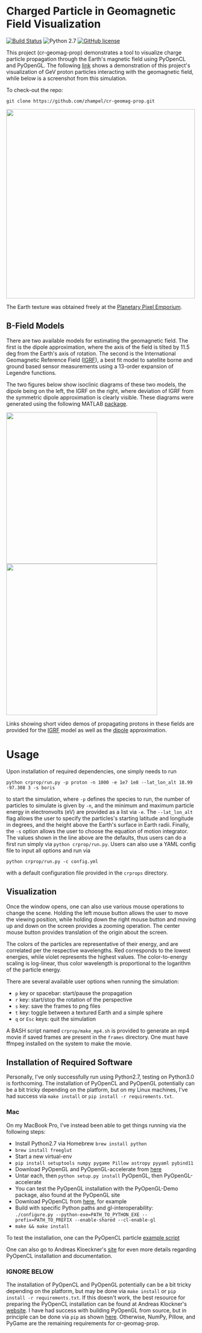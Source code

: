 # Charged Particle in Geomagnetic Field Visualization

[![Build Status](https://travis-ci.org/zhampel/cr-geomag-prop.svg?branch=master)](https://travis-ci.org/zhampel/cr-geomag-prop)
![Python 2.7](https://img.shields.io/badge/python-2.7-blue.svg)
[![GitHub license](https://img.shields.io/github/license/zhampel/cr-geomag-prop.svg)](https://github.com/zhampel/cr-geomag-prop/blob/master/LICENSE)

This project (cr-geomag-prop) demonstrates a tool to visualize charge particle
propagation through the Earth's magnetic field using PyOpenCL and PyOpenGL.
The following [link](https://youtu.be/0FDwW1mo2Vk)
shows a demonstration of this project's visualization of GeV proton particles
interacting with the geomagnetic field, while below is a screenshot from this simulation.

To check-out the repo:
```
git clone https://github.com/zhampel/cr-geomag-prop.git
```


<p float="left">
  <img src="docs/images/screenshot.png" width="500" />
</p>

The Earth texture was obtained freely at the
[Planetary Pixel Emporium](http://planetpixelemporium.com/earth.html).



## B-Field Models
There are two available models for estimating the geomagnetic field.
The first is the dipole approximation, where the axis of the field
is tilted by 11.5 deg from the Earth's axis of rotation.
The second is the International Geomagnetic Reference Field
([IGRF](https://www.ngdc.noaa.gov/IAGA/vmod/igrf.html)),
a best fit model to satellite borne and ground based sensor measurements
using a 13-order expansion of Legendre functions.

The two figures below show isoclinic diagrams of these two models,
the dipole being on the left, the IGRF on the right, where
deviation of IGRF from the symmetric dipole approximation is clearly visible.
These diagrams were generated using the following MATLAB
[package](https://nl.mathworks.com/matlabcentral/fileexchange/34388-international-geomagnetic-reference-field--igrf--model).

<p float="left">
  <img src="docs/images/dipole_isoclinic_diagram.png" width="400" />
  <img src="docs/images/igrf_isoclinic_diagram.png" width="400" />
</p>

Links showing short video demos of propagating protons in these fields are provided for the
[IGRF](https://youtu.be/0FDwW1mo2Vk)
model as well as the
[dipole](https://youtu.be/YA2j0FwJTsI)
approximation.

# Usage
Upon installation of required dependencies, one simply needs to run
```
python crprop/run.py -p proton -n 1000 -e 1e7 1e8 --lat_lon_alt 18.99 -97.308 3 -s boris
```
to start the simulation, where `-p` defines the species to run,
the number of particles to simulate is given by `-n`,
and the minimum and maximum particle energy in electronvolts (eV) are provided as a list via `-e`.
The `--lat_lon_alt` flag allows the user to specify the particles's starting latitude and longitude in degrees,
and the height above the Earth's surface in Earth radii.
Finally, the `-s` option allows the user to choose the equation of motion integrator.
The values shown in the line above are the defaults, thus users can do a first run simply
via `python crprop/run.py`.
Users can also use a YAML config file to input all options and run via
```
python crprop/run.py -c config.yml
```
with a default configuration file provided in the `crprops` directory.

## Visualization
Once the window opens, one can also use various mouse operations to change the scene.
Holding the left mouse button allows the user to move the viewing position, while
holding down the right mouse button and moving up and down on the screen provides
a zooming operation.
The center mouse button provides translation of the origin about the screen.

The colors of the particles are representative of their energy, and are correlated
per the respective wavelengths.
Red corresponds to the lowest energies, while violet represents the highest values.
The color-to-energy scaling is log-linear, thus color wavelength is proportional
to the logarithm of the particle energy.

There are several available user options when running the simulation:

- `p` key or spacebar: start/pause the propagation
- `r` key: start/stop the rotation of the perspective
- `s` key: save the frames to png files
- `t` key: toggle between a textured Earth and a simple sphere
- `q` or `Esc` keys: quit the simulation

A BASH script named `crprop/make_mp4.sh` is provided to generate
an mp4 movie if saved frames are present in the `frames` directory.
One must have ffmpeg installed on the system to make the movie.


## Installation of Required Software
Personally, I've only successfully run using Python2.7, testing on Python3.0 is forthcoming.
The installation of PyOpenCL and PyOpenGL potentially can be a bit tricky
depending on the platform, but on my Linux machines, I've had success via `make install` 
or `pip install -r requirements.txt`.

### Mac
On my MacBook Pro, I've instead been able to get things running via the following steps:

- Install Python2.7 via Homebrew `brew install python`
- `brew install freeglut`
- Start a new virtual-env
- `pip install setuptools numpy pygame Pillow astropy pyyaml pybind11`
- Download PyOpenGL and PyOpenGL-accelerate from [here](http://pyopengl.sourceforge.net/documentation/installation.html)
- Untar each, then `python setup.py install` PyOpenGL, then PyOpenGL-accelerate
- You can test the PyOpenGL installation with the PyOpenGL-Demo package, also found at the PyOpenGL site
- Download PyOpenCL from [here](https://pypi.org/project/pyopencl/), for example
- Build with specific Python paths and gl-interoperability:</br>
`./configure.py --python-exe=PATH_TO_PYTHON_EXE --prefix=PATH_TO_PREFIX --enable-shared --cl-enable-gl`
- `make && make install`

To test the installation, one can the PyOpenCL particle [example script](https://github.com/inducer/pyopencl/tree/master/examples/gl_particle_animation.py)

One can also go to Andreas Kloeckner's
[site](https://documen.tician.de/pyopencl/) for even more details regarding PyOpenCL installation and documentation.


### IGNORE BELOW
The installation of PyOpenCL and PyOpenGL potentially can be a bit tricky
depending on the platform, but may be done via `make install` or `pip install -r requirements.txt`.
If this doesn't work, the best resource for preparing the PyOpenCL installation can
be found at Andreas Klockner's [website](https://wiki.tiker.net/PyOpenCL/Installation/).
I have had success with building PyOpenGL from source, but in principle
can be done via `pip` as shown [here](http://pyopengl.sourceforge.net/).
Otherwise, NumPy, Pillow, and PyGame are the remaining requirements for cr-geomag-prop.
